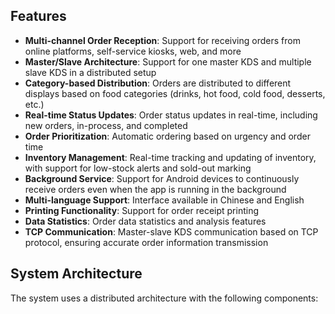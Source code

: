

## Features

- **Multi-channel Order Reception**: Support for receiving orders from online platforms, self-service kiosks, web, and more
- **Master/Slave Architecture**: Support for one master KDS and multiple slave KDS in a distributed setup
- **Category-based Distribution**: Orders are distributed to different displays based on food categories (drinks, hot food, cold food, desserts, etc.)
- **Real-time Status Updates**: Order status updates in real-time, including new orders, in-process, and completed
- **Order Prioritization**: Automatic ordering based on urgency and order time
- **Inventory Management**: Real-time tracking and updating of inventory, with support for low-stock alerts and sold-out marking
- **Background Service**: Support for Android devices to continuously receive orders even when the app is running in the background
- **Multi-language Support**: Interface available in Chinese and English
- **Printing Functionality**: Support for order receipt printing
- **Data Statistics**: Order data statistics and analysis features
- **TCP Communication**: Master-slave KDS communication based on TCP protocol, ensuring accurate order information transmission

## System Architecture

The system uses a distributed architecture with the following components:

